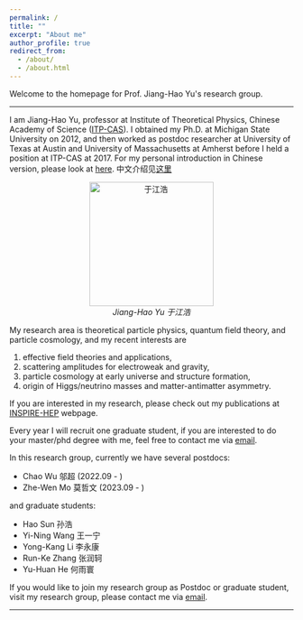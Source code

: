 ```yaml
---
permalink: /
title: ""
excerpt: "About me"
author_profile: true
redirect_from: 
  - /about/
  - /about.html
---
```


Welcome to the homepage for Prof. Jiang-Hao Yu's research group. 

-----------------


I am Jiang-Hao Yu, professor at Institute of Theoretical Physics, Chinese Academy of Science ([ITP-CAS](http://english.itp.cas.cn)). I obtained my Ph.D. at Michigan State University on 2012, and then worked as postdoc researcher at University of Texas at Austin and University of Massachusetts at Amherst before I held a position at ITP-CAS at 2017. For my personal introduction in Chinese version, please look at [here](/chinese/). 中文介绍见[这里](/chinese/)

<p align="center">
<img src="/images/yuoffice.jpg" alt="于江浩" title="Jiang-Hao Yu" width="220"/>
     <br />
    <em>Jiang-Hao Yu 于江浩 </em>
</p>


My research area is theoretical particle physics, quantum field theory, and particle cosmology, and my recent interests are

1. effective field theories and applications, 
2. scattering amplitudes for electroweak and gravity,
3. particle cosmology at early universe and structure formation,
4. origin of Higgs/neutrino masses and matter-antimatter asymmetry. 

If you are interested in my research, please check out my publications at [INSPIRE-HEP](https://inspirehep.net/authors/1066117) webpage. 

Every year I will recruit one graduate student, if you are interested to do your master/phd degree with me, feel free to contact me via [email](mailto:jhyu@itp.ac.cn).










<!--于江浩，中国科学院理论物理研究所研究员，博士毕业于美国密歇根州立大学，先后在德克萨斯大学奥斯汀分校和麻省大学阿姆斯特分校做博士后，2017年底到理论所任副研究员，2021年起任研究员。研究领域为粒子物理理论和粒子宇宙学，研究方向为

1. 质量起源：希格斯粒子和中微子的质量起源

2. 物质起源：宇宙早期正物质和暗物质的起源

3. 场论理论：有效场论框架和非平衡量子场论

1. origin of the Higgs mass and neutrino masses, 
2. origin of matter anti-matter and dark matter,
3. theory and pheno of effective field theories. 

目前主要集中在希格斯质量起源和电弱相变、标准模型有效场论、重子轻子生成及低能检验、暗物质中微子宇宙学等方面，在国际学术期刊发表论文四十余篇，其中物理评论快报（PRL）三篇以及独立作者文章多篇，被PRL等国际学术期刊邀请为审稿人，多次受邀在国际会议和国际知名大学做邀请报告和大会报告。-->

<!--主持国家自然科学基金委面上项目一项，获国家自然科学基金委优秀青年科学基金项目资助，在国际学术期刊发表论文36篇，含独立作者文章6篇和物理评论快报（PRL）三篇，高能物理INSPIRE数据库统计文章总引用1000次以上，被PRL等国际学术期刊邀请为审稿人，多次受邀在国际会议和国际知名大学做邀请报告和大会报告。-->


<!-- Delete next line if you prefer not to have a feature row.  博士生导师-->


<!-- {% if page.feature_row1 %} 
  {% include feature_row1 %}
{% endif %} -->
<!-- Delete previous lines if you prefer not to have a feature row. -->


In this research group, currently we have several postdocs:

* Chao Wu 邬超 (2022.09 - )
* Zhe-Wen Mo 莫哲文 (2023.09 - )


and graduate students:


 

* Hao Sun 孙浩 
* Yi-Ning Wang 王一宁
* Yong-Kang Li 李永康
* Run-Ke Zhang 张润轲 
* Yu-Huan He   何雨寰


If you would like to join my research group as Postdoc or graduate student, visit my research group, please contact me via [email](mailto:jhyu@itp.ac.cn). 

<!-- 如果你对我的研究感兴趣，想要在中国科学院理论物理研究所攻读博士学位，欢迎邮件联系我：jhyu@itp.ac.cn。-->

-----------------

<!--We also provide research opportunities for undergraduate students, currently two undergraduate students are working with me.  

中国科学院实施大学生“科创计划”，每年资助全国各个高校二年级或三年级本科学生进行本科生科研，如果你是高校的大二大三学生，对我的研究方向有兴趣，想要做本科生科研，欢迎申请科创计划，具体细节可以发邮件向我咨询。

我目前已经指导了分别来自不同高校的三位同学的本科毕业设计。如果你是高校的大四学生，对我的研究方向有兴趣，想要做本科毕业设计，欢迎发邮件向我咨询。

详细内容见jobs page。-->
